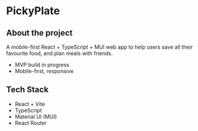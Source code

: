 # PickyPlate

## About the project

A mobile-first React + TypeScript + MUI web app to help users save all their favourite food, and plan meals with friends.

- MVP build in progress
- Mobile-first, responsive

## Tech Stack

- React + Vite
- TypeScript
- Material UI (MUI)
- React Router
